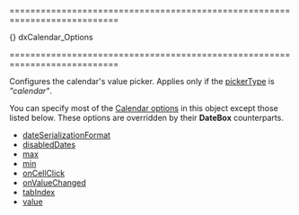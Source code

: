 ===========================================================================
<!--default-->{}<!--/default-->
<!--type-->dxCalendar_Options<!--/type-->
===========================================================================

<!--shortDescription-->
Configures the calendar's value picker. Applies only if the [pickerType](/Documentation/ApiReference/UI_Widgets/dxDateBox/Configuration/#pickerType) is *"calendar"*.
<!--/shortDescription-->

<!--fullDescription-->
You can specify most of the [Calendar options](/Documentation/ApiReference/UI_Widgets/dxCalendar/Configuration/) in this object except those listed below. These options are overridden by their **DateBox** counterparts.

- [dateSerializationFormat](/Documentation/ApiReference/UI_Widgets/dxCalendar/Configuration/#dateSerializationFormat)
- [disabledDates](/Documentation/ApiReference/UI_Widgets/dxCalendar/Configuration/#disabledDates)
- [max](/Documentation/ApiReference/UI_Widgets/dxCalendar/Configuration/#max)
- [min](/Documentation/ApiReference/UI_Widgets/dxCalendar/Configuration/#min)
- [onCellClick](/Documentation/ApiReference/UI_Widgets/dxCalendar/Configuration/#onCellClick)
- [onValueChanged](/Documentation/ApiReference/UI_Widgets/dxCalendar/Configuration/#onValueChanged)
- [tabIndex](/Documentation/ApiReference/UI_Widgets/dxCalendar/Configuration/#tabIndex)
- [value](/Documentation/ApiReference/UI_Widgets/dxCalendar/Configuration/#value)

<!--/fullDescription-->

